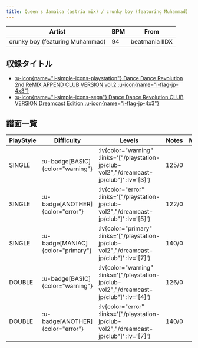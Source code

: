 ```yaml
---
title: Queen's Jamaica (astria mix) / crunky boy (featuring Muhammad)
---
```


|Artist|BPM|From|
|------|---|----|
|crunky boy (featuring Muhammad)|94|beatmania IIDX|

## 収録タイトル

- [ :u-icon{name="i-simple-icons-playstation"} Dance Dance Revolution 2nd ReMIX APPEND CLUB VERSION vol.2 :u-icon{name="i-flag-jp-4x3"} ](/playstation-jp/club-vol2)
- [ :u-icon{name="i-simple-icons-sega"} Dance Dance Revolution CLUB VERSION Dreamcast Edition :u-icon{name="i-flag-jp-4x3"} ](/dreamcast-jp/club)

## 譜面一覧

|PlayStyle|Difficulty|Levels|Notes|Movie|
|---------|----------|------|-----|-----|
|SINGLE| :u-badge[BASIC]{color="warning"} | :lv{color="warning" :links='["/playstation-jp/club-vol2","/dreamcast-jp/club"]' :lv='[3]'} |125/0||
|SINGLE| :u-badge[ANOTHER]{color="error"} | :lv{color="error" :links='["/playstation-jp/club-vol2","/dreamcast-jp/club"]' :lv='[5]'} |122/0||
|SINGLE| :u-badge[MANIAC]{color="primary"} | :lv{color="primary" :links='["/playstation-jp/club-vol2","/dreamcast-jp/club"]' :lv='[7]'} |140/0||
|DOUBLE| :u-badge[BASIC]{color="warning"} | :lv{color="warning" :links='["/playstation-jp/club-vol2","/dreamcast-jp/club"]' :lv='[4]'} |126/0||
|DOUBLE| :u-badge[ANOTHER]{color="error"} | :lv{color="error" :links='["/playstation-jp/club-vol2","/dreamcast-jp/club"]' :lv='[7]'} |140/0||
